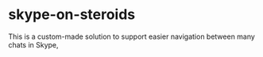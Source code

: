 # skype-on-steroids
This is a custom-made solution to support easier navigation between many chats in Skype,
